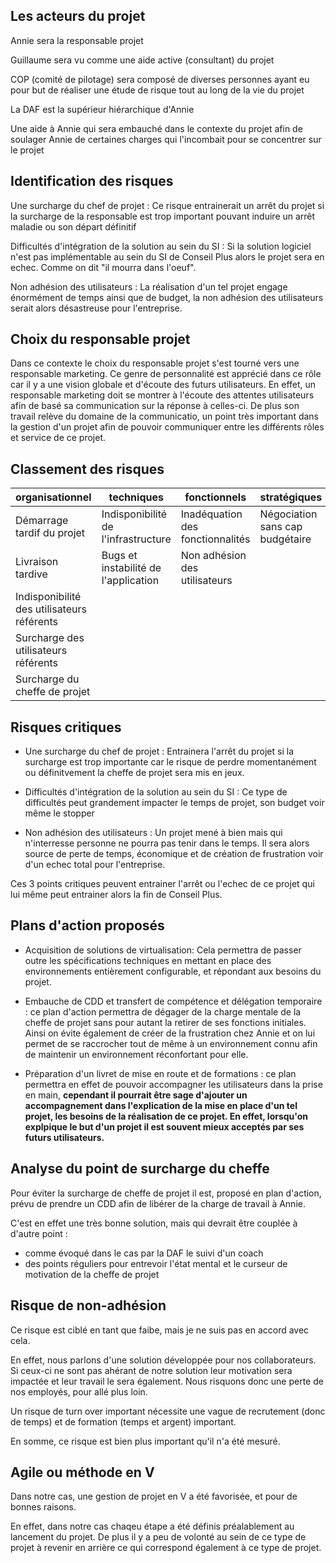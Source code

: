 ## Les acteurs du projet
Annie sera la responsable projet

Guillaume sera vu comme une aide active (consultant) du projet

COP (comité de pilotage) sera composé de diverses personnes ayant eu pour but de réaliser une étude de risque tout au long de la vie du projet

La DAF est la supérieur hiérarchique d'Annie 

Une aide à Annie qui sera embauché dans le contexte du projet afin de soulager Annie de certaines charges qui l'incombait pour se concentrer sur le projet

## Identification des risques
Une surcharge du chef de projet :
Ce risque entrainerait un arrêt du projet si la surcharge de la responsable est trop important pouvant induire un arrêt maladie ou son départ définitif

Difficultés d'intégration de la solution au sein du SI :
Si la solution logiciel n'est pas implémentable au sein du SI de Conseil Plus alors le projet sera en echec. Comme on dit "il mourra dans l'oeuf".

Non adhésion des utilisateurs :
La réalisation d'un tel projet engage énormément de temps ainsi que de budget, la non adhésion des utilisateurs serait alors désastreuse pour l'entreprise. 

## Choix du responsable projet
Dans ce contexte le choix du responsable projet s'est tourné vers une responsable marketing. Ce genre de personnalité est apprécié dans ce rôle car il y a une vision globale et d'écoute des futurs utilisateurs. En effet, un responsable marketing doit se montrer à l'écoute des attentes utilisateurs afin de basé sa communication sur la réponse à celles-ci. De plus son travail relève du domaine de la communicatio, un point très important dans la gestion d'un projet afin de pouvoir communiquer entre les différents rôles et service de ce projet. 

## Classement des risques
| organisationnel | techniques | fonctionnels | stratégiques |
|-----------------|------------|--------------|--------------|
| Démarrage tardif du projet | Indisponibilité de l'infrastructure | Inadéquation des fonctionnalités | Négociation sans cap budgétaire |
| Livraison tardive | Bugs et instabilité de l'application | Non adhésion des utilisateurs | |
| Indisponibilité des utilisateurs référents | | | |
| Surcharge des utilisateurs référents | | | |
| Surcharge du cheffe de projet | | | |

## Risques critiques
- Une surcharge du chef de projet :
Entrainera l'arrêt du projet si la surcharge est trop importante car le risque de perdre momentanément ou définitvement la cheffe de projet sera mis en jeux.

- Difficultés d'intégration de la solution au sein du SI :
Ce type de difficultés peut grandement impacter le temps de projet, son budget voir même le stopper

- Non adhésion des utilisateurs :
Un projet mené à bien mais qui n'interresse personne ne pourra pas tenir dans le temps. Il sera alors source de perte de temps, économique et de création de frustration voir d'un echec total pour l'entreprise. 

Ces 3 points critiques peuvent entrainer l'arrêt ou l'echec de ce projet qui lui même peut entrainer alors la fin de Conseil Plus. 

## Plans d'action proposés
- Acquisition de solutions de virtualisation: 
Cela permettra de passer outre les spécifications techniques en mettant en place des environnements entièrement configurable, et répondant aux besoins du projet. 

- Embauche de CDD et  transfert de compétence et délégation temporaire : ce plan d'action permettra de dégager de la charge mentale de la cheffe de projet sans pour autant la retirer de ses fonctions initiales. Ainsi on évite également de créer de la frustration chez Annie et on lui permet de se raccrocher tout de même à un environnement connu afin de maintenir un environnement réconfortant pour elle. 

- Préparation d'un livret de mise en route et de formations : ce plan permettra en effet de pouvoir accompagner les utilisateurs dans la prise en main, **cependant il pourrait être sage d'ajouter un accompagnement dans l'explication de la mise en place d'un tel projet, les besoins de la réalisation de ce projet. En effet, lorsqu'on explpique le but d'un projet il est souvent mieux acceptés par ses futurs utilisateurs.**

## Analyse du point de surcharge du cheffe
Pour éviter la surcharge de cheffe de projet il est, proposé en plan d'action, prévu de prendre un CDD afin de libérer de la charge de travail à Annie. 

C'est en effet une très bonne solution, mais qui devrait être couplée à d'autre point :
- comme évoqué dans le cas par la DAF le suivi d'un coach 
- des points réguliers pour entrevoir l'état mental et le curseur de motivation de la cheffe de projet

## Risque de non-adhésion
Ce risque est ciblé en tant que faibe, mais je ne suis pas en accord avec cela. 

En effet, nous parlons d'une solution développée pour nos collaborateurs. Si ceux-ci ne sont pas ahérant de notre solution leur motivation sera impactée et leur travail le sera également. Nous risquons donc une perte de nos employés, pour allé plus loin. 

Un risque de turn over important nécessite une vague de recrutement (donc de temps) et de formation (temps et argent) important. 

En somme, ce risque est bien plus important qu'il n'a été mesuré. 

## Agile ou méthode en V
Dans notre cas, une gestion de projet en V a été favorisée, et pour de bonnes raisons. 

En effet, dans notre cas chaqeu étape a été définis préalablement au lancement du projet. De plus il y a peu de volonté au sein de ce type de projet à revenir en arrière ce qui correspond également à ce type de projet. 